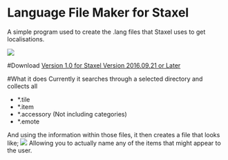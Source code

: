 # Language File Maker for Staxel

A simple program used to create the .lang files that Staxel uses to get localisations.

![](https://puu.sh/rzuwQ/812cca07a1.png)

#Download
[Version 1.0 for Staxel Version 2016.09.21 or Later](https://github.com/DeamonHunter/StaxelLanguageFileMaker/releases/tag/v1.0)

#What it does
Currently it searches through a selected directory and collects all
* *.tile
* *.item
* *.accessory (Not including categories)
* *.emote

And using the information within those files, it then creates a file that looks like;
![](https://puu.sh/rzul1/3b8034c08c.png)
Allowing you to actually name any of the items that might appear to the user.
